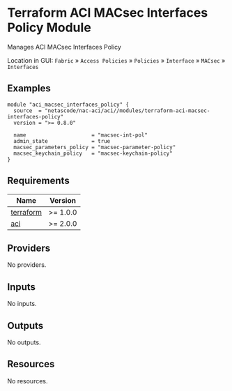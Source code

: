 <!-- BEGIN_TF_DOCS -->
# Terraform ACI MACsec Interfaces Policy Module

Manages ACI MACsec Interfaces Policy

Location in GUI:
`Fabric` » `Access Policies` » `Policies` » `Interface` » `MACsec` » `Interfaces`

## Examples

```hcl
module "aci_macsec_interfaces_policy" {
  source  = "netascode/nac-aci/aci//modules/terraform-aci-macsec-interfaces-policy"
  version = ">= 0.8.0"

  name                     = "macsec-int-pol"
  admin_state              = true
  macsec_parameters_policy = "macsec-parameter-policy"
  macsec_keychain_policy   = "macsec-keychain-policy"
}
```

## Requirements

| Name | Version |
|------|---------|
| <a name="requirement_terraform"></a> [terraform](#requirement\_terraform) | >= 1.0.0 |
| <a name="requirement_aci"></a> [aci](#requirement\_aci) | >= 2.0.0 |

## Providers

No providers.

## Inputs

No inputs.

## Outputs

No outputs.

## Resources

No resources.
<!-- END_TF_DOCS -->